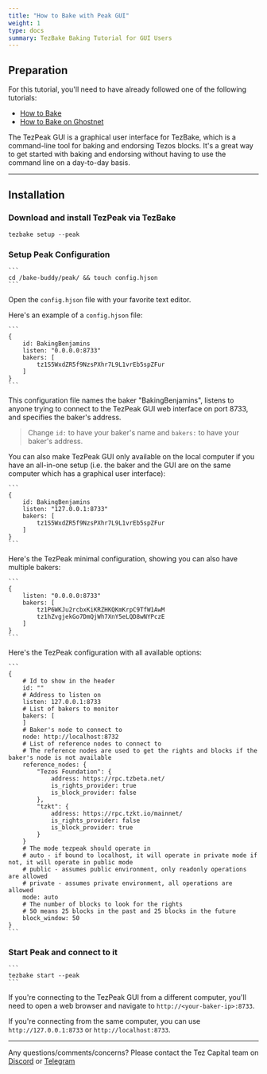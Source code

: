 ```yaml
---
title: "How to Bake with Peak GUI"
weight: 1
type: docs
summary: TezBake Baking Tutorial for GUI Users
---
```


## Preparation

For this tutorial, you'll need to have already followed one of the following tutorials:
* [How to Bake](/tezbake/tutorials/how-to-bake)
* [How to Bake on Ghostnet](/tezbake/tutorials/how-to-bake-ghostnet)

The TezPeak GUI is a graphical user interface for TezBake, which is a command-line tool for baking and endorsing Tezos blocks. It's a great way to get started with baking and endorsing without having to use the command line on a day-to-day basis.

---

## Installation

### Download and install TezPeak via TezBake

   ```
   tezbake setup --peak
   ```

### Setup Peak Configuration

    ```
    cd /bake-buddy/peak/ && touch config.hjson
    ```

Open the `config.hjson` file with your favorite text editor. 

Here's an example of a `config.hjson` file:

    ```
    {
	    id: BakingBenjamins
	    listen: "0.0.0.0:8733"
	    bakers: [
	    	tz1S5WxdZR5f9NzsPXhr7L9L1vrEb5spZFur
	    ]
    }
    ```
This configuration file names the baker "BakingBenjamins", listens to anyone trying to connect to the TezPeak GUI web interface on port 8733, and specifies the baker's address.

> Change `id:` to have your baker's name and `bakers:` to have your baker's address. 

You can also make TezPeak GUI only available on the local computer if you have an all-in-one setup (i.e. the baker and the GUI are on the same computer which has a graphical user interface):

    ```
    {
	    id: BakingBenjamins
	    listen: "127.0.0.1:8733"
	    bakers: [
	    	tz1S5WxdZR5f9NzsPXhr7L9L1vrEb5spZFur
	    ]
    }
    ```

Here's the TezPeak minimal configuration, showing you can also have multiple bakers:

    ```
    {
        listen: "0.0.0.0:8733"
        bakers: [
            tz1P6WKJu2rcbxKiKRZHKQKmKrpC9TfW1AwM
            tz1hZvgjekGo7DmQjWh7XnY5eLQD8wNYPczE
        ]
    }
    ```

Here's the TezPeak configuration with all available options:

    ```
    {
        # Id to show in the header
        id: ""
        # Address to listen on
        listen: 127.0.0.1:8733
        # List of bakers to monitor
        bakers: [
        ]
        # Baker's node to connect to
        node: http://localhost:8732
        # List of reference nodes to connect to
        # The reference nodes are used to get the rights and blocks if the baker's node is not available
        reference_nodes: {
            "Tezos Foundation": {
                address: https://rpc.tzbeta.net/
                is_rights_provider: true
                is_block_provider: false
            },
            "tzkt": {
                address: https://rpc.tzkt.io/mainnet/
                is_rights_provider: false
                is_block_provider: true
            }
        }
        # The mode tezpeak should operate in
        # auto - if bound to localhost, it will operate in private mode if not, it will operate in public mode
        # public - assumes public environment, only readonly operations are allowed
        # private - assumes private environment, all operations are allowed
        mode: auto
        # The number of blocks to look for the rights
        # 50 means 25 blocks in the past and 25 blocks in the future
        block_window: 50
    }
    ```

### Start Peak and connect to it

    ```
    tezbake start --peak
    ```

If you're connecting to the TezPeak GUI from a different computer, you'll need to open a web browser and navigate to `http://<your-baker-ip>:8733`. 

If you're connecting from the same computer, you can use `http://127.0.0.1:8733` or `http://localhost:8733`.

---

Any questions/comments/concerns? Please contact the Tez Capital team on
[Discord](https://discord.gg/cVGMA4MaNM) or [Telegram](https://t.me/tezcapital) 